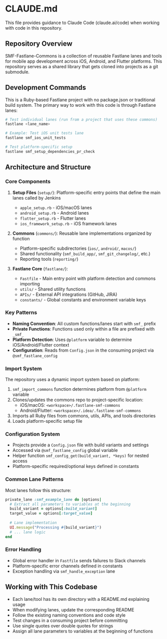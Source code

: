 # CLAUDE.md

This file provides guidance to Claude Code (claude.ai/code) when working with code in this repository.

## Repository Overview

SMF-Fastlane-Commons is a collection of reusable Fastlane lanes and tools for mobile app development across iOS, Android, and Flutter platforms. This repository serves as a shared library that gets cloned into projects as a git submodule.

## Development Commands

This is a Ruby-based Fastlane project with no package.json or traditional build system. The primary way to work with this code is through Fastlane lanes:

```bash
# Test individual lanes (run from a project that uses these commons)
fastlane <lane_name>

# Example: Test iOS unit tests lane
fastlane smf_ios_unit_tests

# Test platform-specific setup
fastlane smf_setup_dependencies_pr_check
```

## Architecture and Structure

### Core Components

1. **Setup Files** (`setup/`): Platform-specific entry points that define the main lanes called by Jenkins
   - `apple_setup.rb` - iOS/macOS lanes
   - `android_setup.rb` - Android lanes  
   - `flutter_setup.rb` - Flutter lanes
   - `ios_framework_setup.rb` - iOS framework lanes

2. **Commons** (`commons/`): Reusable lane implementations organized by function
   - Platform-specific subdirectories (`ios/`, `android/`, `macos/`)
   - Shared functionality (`smf_build_app/`, `smf_git_changelog/`, etc.)
   - Reporting tools (`reporting/`)

3. **Fastlane Core** (`fastlane/`):
   - `Fastfile` - Main entry point with platform detection and commons importing
   - `utils/` - Shared utility functions
   - `APIs/` - External API integrations (GitHub, JIRA)
   - `constants/` - Global constants and environment variable keys

### Key Patterns

- **Naming Convention**: All custom functions/lanes start with `smf_` prefix
- **Private Functions**: Functions used only within a file are prefixed with `_smf_`
- **Platform Detection**: Uses `@platform` variable to determine iOS/Android/Flutter context
- **Configuration**: Reads from `Config.json` in the consuming project via `@smf_fastlane_config`

### Import System

The repository uses a dynamic import system based on platform:

1. `smf_import_commons` function determines platform from `@platform` variable
2. Clones/updates the commons repo to project-specific location:
   - iOS/macOS: `<workspace>/.fastlane-smf-commons`
   - Android/Flutter: `<workspace>/.idea/.fastlane-smf-commons`
3. Imports all Ruby files from commons, utils, APIs, and tools directories
4. Loads platform-specific setup file

### Configuration System

- Projects provide a `Config.json` file with build variants and settings
- Accessed via `@smf_fastlane_config` global variable
- Helper function `smf_config_get(build_variant, *keys)` for nested access
- Platform-specific required/optional keys defined in constants

### Common Lane Patterns

Most lanes follow this structure:
```ruby
private_lane :smf_example_lane do |options|
  # Extract all parameters to variables at the beginning
  build_variant = options[:build_variant]
  target_value = options[:target_value]
  
  # Lane implementation
  UI.message("Processing #{build_variant}")
  # ... lane logic
end
```

### Error Handling

- Global error handler in `Fastfile` sends failures to Slack channels
- Platform-specific error channels defined in constants
- Exception handling via `smf_handle_exception` lane

## Working with This Codebase

- Each lane/tool has its own directory with a README.md explaining usage
- When modifying lanes, update the corresponding README
- Follow the existing naming conventions and code style
- Test changes in a consuming project before committing
- Use single quotes over double quotes for strings
- Assign all lane parameters to variables at the beginning of functions